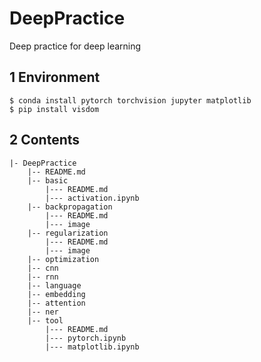 # DeepPractice

Deep practice for deep learning

## 1 Environment

```
$ conda install pytorch torchvision jupyter matplotlib
$ pip install visdom
```

## 2 Contents

    |- DeepPractice
        |-- README.md
        |-- basic
            |--- README.md
            |--- activation.ipynb
        |-- backpropagation
            |--- README.md
            |--- image
        |-- regularization
            |--- README.md
            |--- image
        |-- optimization
        |-- cnn
        |-- rnn
        |-- language
        |-- embedding
        |-- attention
        |-- ner
        |-- tool
            |--- README.md
            |--- pytorch.ipynb
            |--- matplotlib.ipynb
        